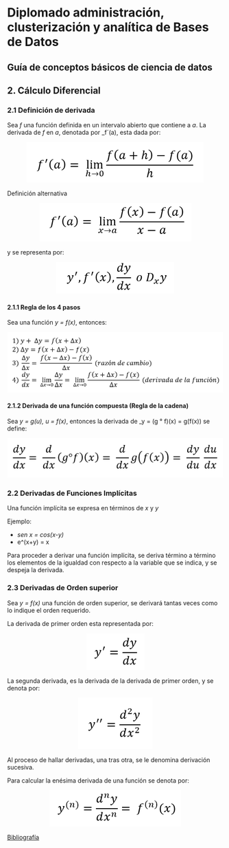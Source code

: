 # Diplomado administración, clusterización y analítica de Bases de Datos

## Guía de conceptos básicos de ciencia de datos

## 2. Cálculo Diferencial

### 2.1 Definición de derivada

Sea _f_ una función definida en un intervalo abierto que contiene a _a_. La derivada 
de _f_ en _a_, denotada por _f´(a), esta dada por:

<p align ="center"><img src="imagenes/Calculo_dif/def_deri.png"></p>

Definición alternativa

<p align ="center"><img src="imagenes/Calculo_dif/def2_deri.png"></p>

y se representa por:

<p align ="center"><img src="imagenes/Calculo_dif/rep_deri.png"></p>

#### 2.1.1 Regla de los 4 pasos

Sea una función _y = f(x)_, entonces:

<p align ="center"><img src="imagenes/Calculo_dif/reg4_deri.png"></p>

#### 2.1.2 Derivada de una función compuesta (Regla de la cadena)

Sea _y = g(u), u = f(x)_, entonces la derivada de _y = (g ° f)(x) = g(f(x)) se define:

<p align ="center"><img src="imagenes/Calculo_dif/cade_deri.png"></p>

### 2.2 Derivadas de Funciones Implícitas

Una función implícita se expresa en términos de _x_ y _y_

Ejemplo:

* _sen x = cos(x-y)_
* e^(x+y) = x

Para proceder a derivar una función implícita, se deriva término a término los elementos
de la igualdad con respecto a la variable que se indica, y se despeja la derivada.

### 2.3 Derivadas de Orden superior

Sea _y = f(x)_ una función de orden superior, se derivará tantas veces como lo indique
el orden requerido.

La derivada de primer orden esta representada por: 

<p align ="center"><img src="imagenes/Calculo_dif/prim_deri.png"></p>

La segunda derivada, es la derivada de la derivada de primer orden, y se denota por:

<p align ="center"><img src="imagenes/Calculo_dif/seg_deri.png"></p>

Al proceso de hallar derivadas, una tras otra, se le denomina derivación sucesiva.

Para calcular la enésima derivada de una función se denota por:

<p align ="center"><img src="imagenes/Calculo_dif/ene_deri.png"></p>

[Bibliografía](bibliografía.md)